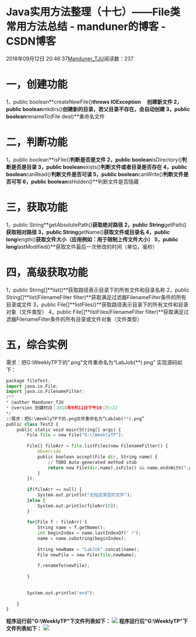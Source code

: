 
# Java实用方法整理（十七）——File类常用方法总结 - manduner的博客 - CSDN博客


2018年09月12日 20:46:37[Manduner_TJU](https://me.csdn.net/manduner)阅读数：237


# 一，创建功能
1，public boolean**createNewFile()**throws IOException     创建新文件
2，public boolean**mkdirs()**创建新的目录，若父目录不存在，会自动创建
3，public boolean**renameTo(File dest)**重命名文件
# 二，判断功能
1，public boolean**isFile()**判断是否是文件
2，public boolean**isDirectory()**判断是否是目录
3，public boolean**exists()**判断文件或者目录是否存在
4，public boolean**canRead()**判断文件是否可读
5，public boolean**canWrite()**判断文件是否可写
6，public boolean**isHidden()**判断文件是否隐藏
# 三，获取功能
1，public String**getAbsolutePath()**获取绝对路径
2，public String**getPath()**获取相对路径
3，public String**getName()**获取文件或目录名
4，public long**length()**获取文件大小（应用例如：用于限制上传文件大小）
5，public long**lastModified()**获取文件最后一次修改的时间（单位，毫秒）
# 四，高级获取功能
1，public String[]**list()**获取路径表示目录下的所有文件和目录名称
2，public String[]**list(FilenameFilter filter)**获取满足过滤器FilenameFilter条件的所有目录或文件
3，public File[]**listFiles()**获取路径表示目录下的所有文件和目录对象（文件类型）
4，public File[]**listFiles(FilenameFilter filter)**获取满足过滤器FilenameFilter条件的所有目录或文件对象（文件类型）
# 五，综合实例
需求：把G:\WeeklyTP下的".png"文件重命名为“LabJob(**).png”
实现源码如下：
```python
package fileTest;
import java.io.File;
import java.io.FilenameFilter;
/**
* @author Manduner_TJU
* @version 创建时间：2018年9月11日下午10:25:22
*/
//需求：把G:\WeeklyTP下的.png文件重命名为“LabJob(**).png”
public class Test2 {
	public static void main(String[] args) {
		File file = new File("G:\\WeeklyTP");
		
		File[] fileArr = file.listFiles(new FilenameFilter() {
			@Override
			public boolean accept(File dir, String name) {
				// TODO Auto-generated method stub
				return new File(dir,name).isFile() && name.endsWith(".png");
			}
		});
		
		if(fileArr == null) {
			System.out.println("无指定类型的文件");
		}else {
			System.out.println(fileArr[0]);
		}
		
		for(File f : fileArr) {
			String name = f.getName();
			int beginIndex = name.lastIndexOf("（");
			name = name.substring(beginIndex);
			
			String newName = "LabJob".concat(name);
			File newFile = new File(file,newName);
			
			f.renameTo(newFile);
			
		}
		
		
		System.out.println("end");
		
	}
}
```
**程序运行前"G:\WeeklyTP"下文件列表如下：**
![](https://img-blog.csdn.net/20180912204249100?watermark/2/text/aHR0cHM6Ly9ibG9nLmNzZG4ubmV0L21hbmR1bmVy/font/5a6L5L2T/fontsize/400/fill/I0JBQkFCMA==/dissolve/70)
**程序运行后"G:\WeeklyTP"下文件列表如下：**
![](https://img-blog.csdn.net/20180912204428552?watermark/2/text/aHR0cHM6Ly9ibG9nLmNzZG4ubmV0L21hbmR1bmVy/font/5a6L5L2T/fontsize/400/fill/I0JBQkFCMA==/dissolve/70)


